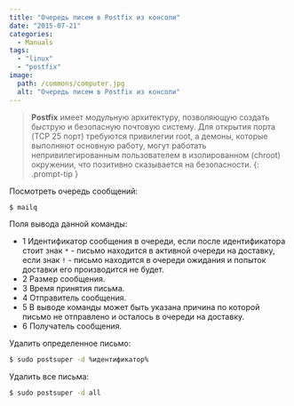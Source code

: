 ```yaml
---
title: "Очередь писем в Postfix из консоли"
date: "2015-07-21"
categories: 
  - Manuals
tags: 
  - "linux"
  - "postfix"
image:
  path: /commons/computer.jpg
  alt: "Очередь писем в Postfix из консоли"
---
```


> **Postfix** имеет модульную архитектуру, позволяющую создать быструю и безопасную почтовую систему. Для открытия порта (TCP 25 порт) требуются привилегии root, а демоны, которые выполняют основную работу, могут работать непривилегированным пользователем в изолированном (chroot) окружении, что позитивно сказывается на безопасности.
{: .prompt-tip }

Посмотреть очередь сообщений:

```sh
$ mailq
```

Поля вывода данной команды:

- 1 Идентификатор сообщения в очереди, если после идентификатора стоит знак `*` - письмо находится в активной очереди на доставку, если знак `!` - письмо находится в очереди ожидания и попыток доставки его производится не будет.
- 2 Размер сообщения.
- 3 Время принятия письма.
- 4 Отправитель сообщения.
- 5 В выводе команды может быть указана причина по которой письмо не отправлено и осталось в очереди на доставку.
- 6 Получатель сообщения.

Удалить определенное письмо:

```sh
$ sudo postsuper -d %идентификатор%
```

Удалить все письма:

```sh
$ sudo postsuper -d all
```
